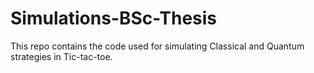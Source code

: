 # Simulations-BSc-Thesis
This repo contains the code used for simulating Classical and Quantum strategies in Tic-tac-toe.
